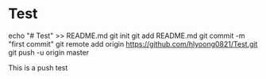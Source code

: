 # Test

echo "# Test" >> README.md
git init
git add README.md
git commit -m "first commit"
git remote add origin https://github.com/hlyoong0821/Test.git
git push -u origin master

This is a push test
